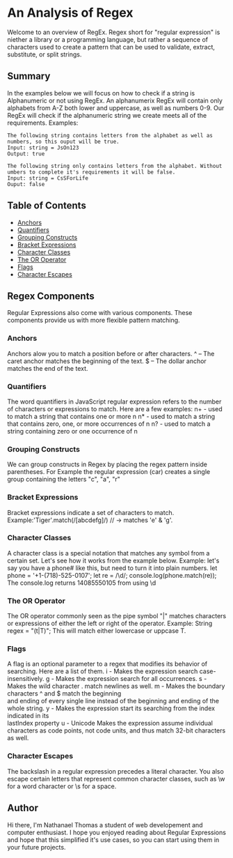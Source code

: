 # An Analysis of Regex
Welcome to an overview of RegEx. Regex short for "regular expression" is niether a library or a programming language, but rather a sequence of characters used to create a pattern that can be used to validate, extract, substitute, or split strings.

## Summary
In the examples below we will focus on how to check if a string is Alphanumeric or not using RegEx. An alphanumerix RegEx will contain only alphabets from A-Z both lower and uppercase, as well as numbers 0-9. Our RegEx will check if the alphanumeric string we create meets all of the requirements.
Examples:

    The following string contains letters from the alphabet as well as numbers, so this ouput will be true.
    Input: string = JsOn123
    Output: true

    The following string only contains letters from the alphabet. Without umbers to complete it's requirements it will be false.
    Input: string = CsSForLife
    Ouput: false

## Table of Contents

- [Anchors](#anchors)
- [Quantifiers](#quantifiers)
- [Grouping Constructs](#grouping-constructs)
- [Bracket Expressions](#bracket-expressions)
- [Character Classes](#character-classes)
- [The OR Operator](#the-or-operator)
- [Flags](#flags)
- [Character Escapes](#character-escapes)

## Regex Components
Regular Expressions also come with various components.
These components provide us with more flexible pattern matching.
### Anchors
Anchors alow you to match a position before or after characters. 
 ^ – The caret anchor matches the beginning of the text.
 $ – The dollar anchor matches the end of the text.
### Quantifiers
The word quantifiers in JavaScript regular expression refers to the number of characters or expressions to match.
Here are a few examples:
n+ - used to match a string that contains one or more n
n* - used to match a string that contains zero, one, or more occurrences of n
n? - used to match a string containing zero or one occurrence of n
### Grouping Constructs
We can group constructs in Regex by placing the regex pattern inside parentheses.
For Example the regular expression (car) creates a single group containing the letters "c", "a", "r"
### Bracket Expressions
Bracket expressions indicate a set of characters to match.
Example:'Tiger'.match(/[abcdefg]/) // -> matches 'e' & 'g'.
### Character Classes
A character class is a special notation that matches any symbol from a certain set. 
Let's see how it works from the example below.
Example:
    let's say you have a phone# like this, but need to turn it into plain numbers.
    let phone = '+1-(718)-525-0107';
    let re = /\d/;
    console.log(phone.match(re));
    The console.log returns 14085550105 from using \d
### The OR Operator
The OR operator commonly seen as the pipe symbol "|" matches characters or expressions of either the left or right of the operator.
Example: String regex = "(t|T)";
This will match either lowercase or uppcase T.
### Flags
A flag is an optional parameter to a regex that modifies its behavior of searching.
Here are a list of them.
i - Makes the expression search case-insensitively.
g - Makes the expression search for all occurrences.
s - Makes the wild character . match newlines as well.
m - Makes the boundary characters ^ and $ match the beginning     
    and ending of every single line instead of the beginning and ending of the whole string.
y - Makes the expression start its searching from the index indicated in its   
    lastIndex property
u - Unicode	Makes the expression assume individual characters as code points, not 
    code units, and thus match 32-bit characters as well.
### Character Escapes
The backslash in a regular expression precedes a literal character. You also escape certain letters that represent common character classes, such as \w for a word character or \s for a space.
## Author
Hi there, I'm Nathanael Thomas a student of web developement and computer enthusiast. I hope you enjoyed reading about Regular Expressions and hope that this simplified it's use cases, so you can start using them in your future projects.  
